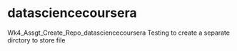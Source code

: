 # datasciencecoursera
Wk4_Assgt_Create_Repo_datasciencecoursera
Testing to create a separate dirctory to store file
